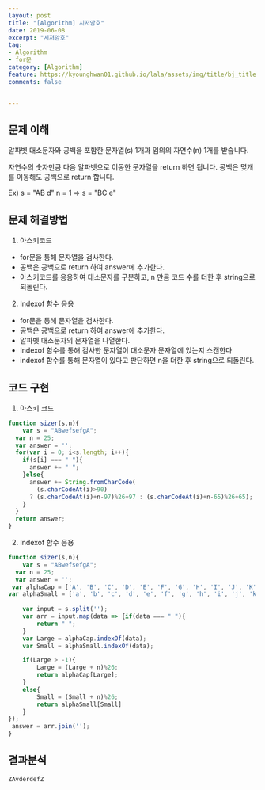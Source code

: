 ```yaml
---
layout: post
title: "[Algorithm] 시저암호"
date: 2019-06-08
excerpt: "시저암호"
tag:
- Algorithm
- for문
category: [Algorithm]
feature: https://kyounghwan01.github.io/lala/assets/img/title/bj_title.jpg
comments: false


---
```



## 문제 이해

알파벳 대소문자와 공백을 포함한 문자열(s) 1개과 임의의 자연수(n) 1개를  받습니다.

자연수의 숫자만큼 다음 알파벳으로 이동한 문자열을 return 하면 됩니다.
공백은 몇개를 이동해도 공백으로 return 합니다.

Ex) s = "AB d" n = 1 => s = "BC e"

## 문제 해결방법

1. 아스키코드
- for문을 통해 문자열을 검사한다.
- 공백은 공백으로 return 하여 answer에 추가한다.
- 아스키코드를 응용하여 대소문자를 구분하고, n 만큼 코드 수를 더한 후 string으로 되돌린다. 

2. Indexof 함수 응용
- for문을 통해 문자열을 검사한다.
- 공백은 공백으로 return 하여 answer에 추가한다.
- 알파벳 대소문자의 문자열을 나열한다.
- Indexof 함수를 통해 검사한 문자열이 대소문자 문자열에 있는지 스캔한다
- indexof 함수를 통해 문자열이 있다고 판단하면 n을 더한 후 string으로 되돌린다.

## 코드 구현

1. 아스키 코드

```js
function sizer(s,n){
	var s = "ABwefsefgA";
  var n = 25;
  var answer = '';
  for(var i = 0; i<s.length; i++){
    if(s[i] === " "){
      answer += " ";
    }else{
      answer += String.fromCharCode(
        (s.charCodeAt(i)>90)
      ? (s.charCodeAt(i)+n-97)%26+97 : (s.charCodeAt(i)+n-65)%26+65);
    }
  }
  return answer;
}
```

2. Indexof 함수 응용

```js
function sizer(s,n){
	var s = "ABwefsefgA";
  var n = 25;
  var answer = '';
 var alphaCap = ['A', 'B', 'C', 'D', 'E', 'F', 'G', 'H', 'I', 'J', 'K', 'L', 'M', 'N', 'O', 'P', 'Q', 'R', 'S', 'T', 'U', 'V', 'W', 'X', 'Y', 'Z'];
var alphaSmall = ['a', 'b', 'c', 'd', 'e', 'f', 'g', 'h', 'i', 'j', 'k', 'l', 'm', 'n', 'o', 'p', 'q', 'r', 's', 't', 'u', 'v', 'w', 'x', 'y', 'z'];
  
    var input = s.split('');
    var arr = input.map(data => {if(data === " "){
        return " ";
    }
    var Large = alphaCap.indexOf(data);
    var Small = alphaSmall.indexOf(data);

    if(Large > -1){
        Large = (Large + n)%26;
        return alphaCap[Large];
    }
    else{
        Small = (Small + n)%26;
        return alphaSmall[Small]
    }
});
 answer = arr.join('');
}
```



## 결과분석

```
ZAvderdefZ
```

